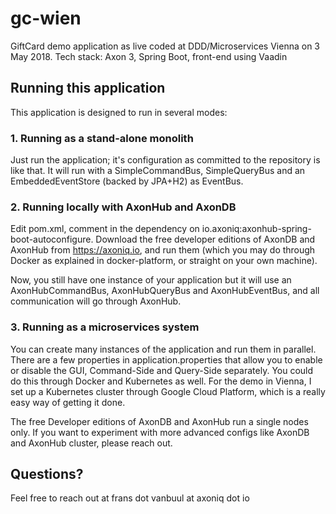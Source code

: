 # gc-wien
GiftCard demo application as live coded at DDD/Microservices Vienna on 3 May 2018.
Tech stack: Axon 3, Spring Boot, front-end using Vaadin

## Running this application

This application is designed to run in several modes:

### 1. Running as a stand-alone monolith

Just run the application; it's configuration 
as committed to the repository is like that. It
will run with a SimpleCommandBus, SimpleQueryBus
and an EmbeddedEventStore (backed by JPA+H2) as
EventBus.

### 2. Running locally with AxonHub and AxonDB

Edit pom.xml, comment in the dependency on 
io.axoniq:axonhub-spring-boot-autoconfigure. 
Download the free developer editions of AxonDB and AxonHub from
https://axoniq.io, and run them (which you may do through
Docker as explained in docker-platform, or straight on
your own machine).

Now, you still have one instance of your application
but it will use an AxonHubCommandBus, AxonHubQueryBus
and AxonHubEventBus, and all communication will go through
AxonHub.

### 3. Running as a microservices system

You can create many instances of the application and run them in
parallel. There are a few properties in application.properties that
allow you to enable or disable the GUI, Command-Side and Query-Side
separately. You could do this through Docker and Kubernetes as well.
For the demo in Vienna, I set up a Kubernetes cluster through Google
Cloud Platform, which is a really easy way of getting it done.

The free Developer editions of AxonDB and AxonHub run a single nodes
only. If you want to experiment with more advanced configs like AxonDB
and AxonHub cluster, please reach out.

## Questions?

Feel free to reach out at frans dot vanbuul at axoniq dot io
 








